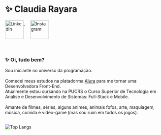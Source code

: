 <a href="https://github.com/claudiarayara"></a>
 <h1 align="left">✨ Claudia Rayara</h1>

<div display="inline-block">
  <a href="https://www.linkedin.com/in/claudiarayara" target="_blank">
    <img width="60px" src="https://cdn-icons-png.flaticon.com/512/2504/2504799.png" alt="LinkedIn" title = "LinkedIn" style="vertical-align:top;">
  </a>
 &emsp;
  <a href="https://www.instagram.com/claudiarayara/" target="_blank">
    <img width="60px" src="https://cdn-icons-png.flaticon.com/512/3955/3955024.png" alt="Instagram" title = "Instagram" style="vertical-align:top;">
  </a>
</div>

</br>
</br>
 
<h3>✨ Oi, tudo bem?</h3>
Sou iniciante no universo da programação.<br><br>
Comecei meus estudos na platadorma <a href="https://cursos.alura.com.br/user/claudiarayara">Alura</a> para me tornar uma Desenvolvedora Front-End.<br>
Atualmente estou cursando na PUCRS o Curso Superior de Tecnologia em Análise e Desenvolvimento de Sistemas: Full-Stack e Mobile.<br><br>
Amante de filmes, séries, alguns animes, animais fofos, arte, maquiagem, música, comida e vídeo-game (mas sou ruim em todos os jogos).<br>

##
![Top Langs](https://github-readme-stats.vercel.app/api/top-langs/?username=claudiarayara&langs_count=10)

